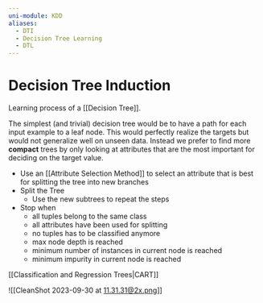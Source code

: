 ```yaml
---
uni-module: KDD
aliases:
  - DTI
  - Decision Tree Learning
  - DTL
---
```

# Decision Tree Induction

Learning process of a [[Decision Tree]].

The simplest (and trivial) decision tree would be to have a path for each input example to a leaf node. This would perfectly realize the targets but would not generalize well on unseen data.
Instead we prefer to find more **compact** trees by only looking at attributes that are the most important for deciding on the target value. 

- Use an [[Attribute Selection Method]] to select an attribute that is best for splitting the tree into new branches
- Split the Tree
	- Use the new subtrees to repeat the steps
- Stop when
	- all tuples belong to the same class
	- all attributes have been used for splitting
	- no tuples has to be classified anymore
	- max node depth is reached
	- minimum number of instances in current node is reached
	- minimum impurity in current node is reached

[[Classification and Regression Trees|CART]]

![[CleanShot 2023-09-30 at 11.31.31@2x.png]]
